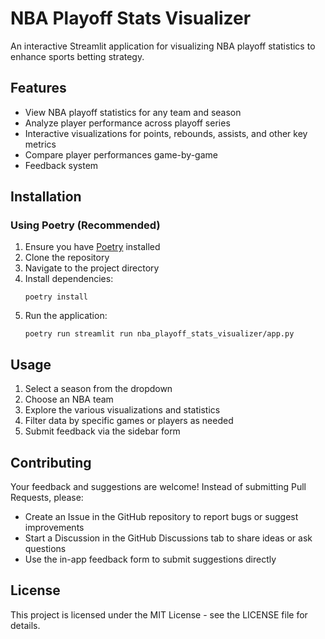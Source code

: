 # NBA Playoff Stats Visualizer

An interactive Streamlit application for visualizing NBA playoff statistics to enhance sports betting strategy.

## Features

- View NBA playoff statistics for any team and season
- Analyze player performance across playoff series
- Interactive visualizations for points, rebounds, assists, and other key metrics
- Compare player performances game-by-game
- Feedback system 

## Installation

### Using Poetry (Recommended)

1. Ensure you have [Poetry](https://python-poetry.org/docs/#installation) installed
2. Clone the repository
3. Navigate to the project directory
4. Install dependencies:
   ```
   poetry install
   ```
5. Run the application:
   ```
   poetry run streamlit run nba_playoff_stats_visualizer/app.py
   ```

## Usage

1. Select a season from the dropdown
2. Choose an NBA team
3. Explore the various visualizations and statistics
4. Filter data by specific games or players as needed
5. Submit feedback via the sidebar form

## Contributing

Your feedback and suggestions are welcome! Instead of submitting Pull Requests, please:
- Create an Issue in the GitHub repository to report bugs or suggest improvements
- Start a Discussion in the GitHub Discussions tab to share ideas or ask questions
- Use the in-app feedback form to submit suggestions directly

## License

This project is licensed under the MIT License - see the LICENSE file for details. 